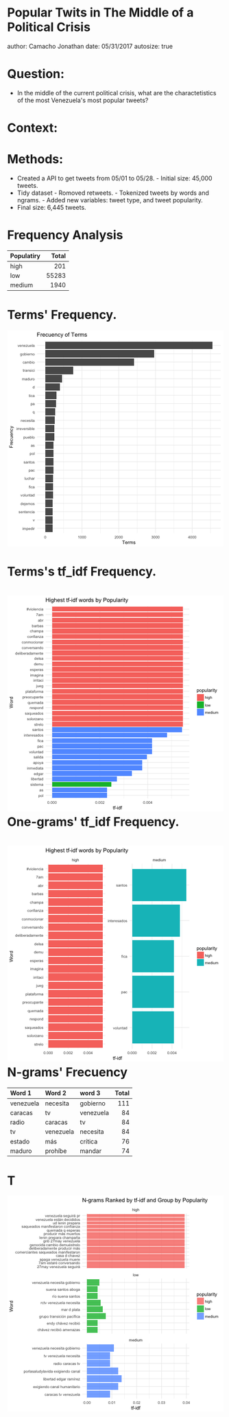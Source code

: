 Popular Twits in The Middle of a Political Crisis
========================================================
author: Camacho Jonathan
date: 05/31/2017
autosize: true

Question:
========================================================

- In the middle of the current political crisis, what are the charactetistics of the most Venezuela's most popular tweets?

Context:
========================================================

Methods:
========================================================
- Created a API to get tweets from 05/01 to 05/28.
       - Initial size: 45,000 tweets.
- Tidy dataset
       - Romoved retweets.
       - Tokenized tweets by words and ngrams.
       - Added new variables: tweet type, and tweet popularity.
- Final size: 6,445 tweets. 

Frequency Analysis
========================================================










|Populatiry | Total|
|:----------|-----:|
|high       |   201|
|low        | 55283|
|medium     |  1940|

Terms' Frequency.
========================================================
![plot of chunk unnamed-chunk-5](Presentation-figure/unnamed-chunk-5-1.png)

Terms's tf_idf Frequency.
========================================================
![plot of chunk unnamed-chunk-6](Presentation-figure/unnamed-chunk-6-1.png)
One-grams' tf_idf Frequency.
========================================================
![plot of chunk unnamed-chunk-7](Presentation-figure/unnamed-chunk-7-1.png)
N-grams' Frecuency
========================================================



|Word 1    |Word 2    |word 3    | Total|
|:---------|:---------|:---------|-----:|
|venezuela |necesita  |gobierno  |   111|
|caracas   |tv        |venezuela |    84|
|radio     |caracas   |tv        |    84|
|tv        |venezuela |necesita  |    84|
|estado    |más       |crítica   |    76|
|maduro    |prohíbe   |mandar    |    74|
T
========================================================


![plot of chunk unnamed-chunk-11](Presentation-figure/unnamed-chunk-11-1.png)
